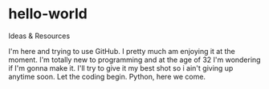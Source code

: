 # hello-world
Ideas &amp; Resources

I'm here and trying to use GitHub. 
I pretty much am enjoying it at the moment. 
I'm totally new to programming and at the age of 32 I'm wondering if I'm gonna make it.
I'll try to give it my best shot so i ain't giving up anytime soon. 
Let the coding begin. Python, here we come.
